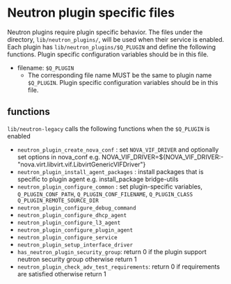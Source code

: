 Neutron plugin specific files
=============================
Neutron plugins require plugin specific behavior.
The files under the directory, ``lib/neutron_plugins/``, will be used
when their service is enabled.
Each plugin has ``lib/neutron_plugins/$Q_PLUGIN`` and define the following
functions.
Plugin specific configuration variables should be in this file.

* filename: ``$Q_PLUGIN``
  * The corresponding file name MUST be the same to plugin name ``$Q_PLUGIN``.
    Plugin specific configuration variables should be in this file.

functions
---------
``lib/neutron-legacy`` calls the following functions when the ``$Q_PLUGIN`` is enabled

* ``neutron_plugin_create_nova_conf`` :
  set ``NOVA_VIF_DRIVER`` and optionally set options in nova_conf
  e.g.
  NOVA_VIF_DRIVER=${NOVA_VIF_DRIVER:-"nova.virt.libvirt.vif.LibvirtGenericVIFDriver"}
* ``neutron_plugin_install_agent_packages`` :
  install packages that is specific to plugin agent
  e.g.
  install_package bridge-utils
* ``neutron_plugin_configure_common`` :
  set plugin-specific variables, ``Q_PLUGIN_CONF_PATH``, ``Q_PLUGIN_CONF_FILENAME``,
  ``Q_PLUGIN_CLASS Q_PLUGIN_REMOTE_SOURCE_DIR``
* ``neutron_plugin_configure_debug_command``
* ``neutron_plugin_configure_dhcp_agent``
* ``neutron_plugin_configure_l3_agent``
* ``neutron_plugin_configure_plugin_agent``
* ``neutron_plugin_configure_service``
* ``neutron_plugin_setup_interface_driver``
* ``has_neutron_plugin_security_group``:
  return 0 if the plugin support neutron security group otherwise return 1
* ``neutron_plugin_check_adv_test_requirements``:
  return 0 if requirements are satisfied otherwise return 1
